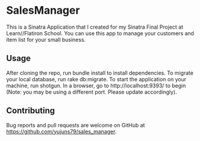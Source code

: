 # SalesManager
This is a Sinatra Application that I created for my Sinatra Final Project at Learn//Flatiron School. You can use this app to manage your customers and item list for your small business. 


## Usage

After cloning the repo, run bundle install to install dependencies. To migrate your local database, run rake db:migrate. To start the application on your machine, run shotgun. In a browser, go to http://localhost:9393/ to begin (Note: you may be using a different port. Please update accordingly).

## Contributing

Bug reports and pull requests are welcome on GitHub at https://github.com/yujuns79/sales_manager.
